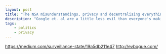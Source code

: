 ```yaml
---
layout: post
title: "The NSA misunderstandings, privacy and decentralising everything"
description: "Google et. al are a little less evil than everyone's making out. But nonetheless, the decentralisation movement is long overdue."
tags:
    - politics
    - privacy
---
```


https://medium.com/surveillance-state/19a5db211e47
http://evbogue.com/

